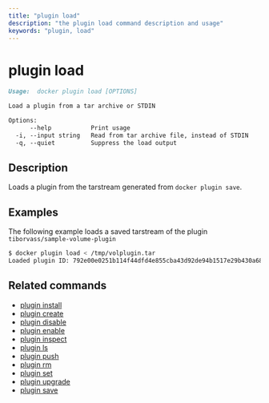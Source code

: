 ```yaml
---
title: "plugin load"
description: "the plugin load command description and usage"
keywords: "plugin, load"
---
```


<!-- This file is maintained within the docker/docker Github
     repository at https://github.com/docker/docker/. Make all
     pull requests against that repo. If you see this file in
     another repository, consider it read-only there, as it will
     periodically be overwritten by the definitive file. Pull
     requests which include edits to this file in other repositories
     will be rejected.
-->

# plugin load

```markdown
Usage:  docker plugin load [OPTIONS]

Load a plugin from a tar archive or STDIN

Options:
      --help           Print usage
  -i, --input string   Read from tar archive file, instead of STDIN
  -q, --quiet          Suppress the load output

```

## Description

Loads a plugin from the tarstream generated from `docker plugin save`.

## Examples

The following example loads a saved tarstream of the plugin `tiborvass/sample-volume-plugin`

```bash
$ docker plugin load < /tmp/volplugin.tar
Loaded plugin ID: 792e00e0251b114f44dfd4e855cba43d92de94b1517e29b430a68e00614e9f38
```

## Related commands

* [plugin install](plugin_install.md)
* [plugin create](plugin_create.md)
* [plugin disable](plugin_disable.md)
* [plugin enable](plugin_enable.md)
* [plugin inspect](plugin_inspect.md)
* [plugin ls](plugin_ls.md)
* [plugin push](plugin_push.md)
* [plugin rm](plugin_rm.md)
* [plugin set](plugin_set.md)
* [plugin upgrade](plugin_upgrade.md)
* [plugin save](plugin_save.md)
